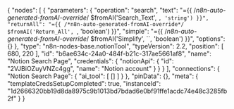 {
  "nodes": [
    {
      "parameters": {
        "operation": "search",
        "text": "={{ /*n8n-auto-generated-fromAI-override*/ $fromAI('Search_Text', ``, 'string') }}",
        "returnAll": "={{ /*n8n-auto-generated-fromAI-override*/ $fromAI('Return_All', ``, 'boolean') }}",
        "simple": "={{ /*n8n-auto-generated-fromAI-override*/ $fromAI('Simplify', ``, 'boolean') }}",
        "options": {}
      },
      "type": "n8n-nodes-base.notionTool",
      "typeVersion": 2.2,
      "position": [
        680,
        220
      ],
      "id": "b6ae634c-24a0-484f-b21c-317ae5661af8",
      "name": "Notion Search Page",
      "credentials": {
        "notionApi": {
          "id": "2VJBiOZuyVNZc4gg",
          "name": "Notion account"
        }
      }
    }
  ],
  "connections": {
    "Notion Search Page": {
      "ai_tool": [
        []
      ]
    }
  },
  "pinData": {},
  "meta": {
    "templateCredsSetupCompleted": true,
    "instanceId": "1d2666320bb19d8da8975c9b1013bd7bdad6e0bf91ffe1acdc74e48c3285fb2f"
  }
}